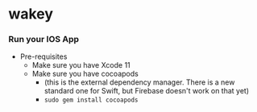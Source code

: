 # wakey

### Run your IOS App

- Pre-requisites
    - Make sure you have Xcode 11
    - Make sure you have cocoapods 
        - (this is the external dependency manager. There is a new standard one for Swift, but Firebase doesn't work on that yet)
        - `sudo gem install cocoapods`

